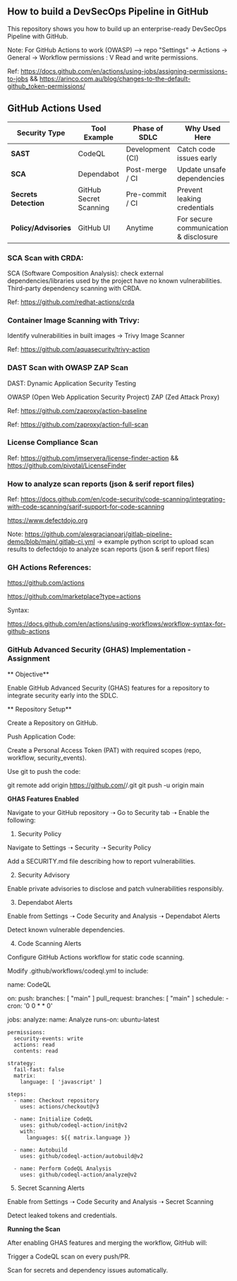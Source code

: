 ## How to build a DevSecOps Pipeline in GitHub
This repository shows you how to build up an enterprise-ready DevSecOps Pipeline with GitHub. 

Note: For GitHub Actions to work (OWASP) --> repo "Settings" -> Actions -> General -> Workflow permissions : V Read and write permissions.

Ref: https://docs.github.com/en/actions/using-jobs/assigning-permissions-to-jobs && https://arinco.com.au/blog/changes-to-the-default-github_token-permissions/

## GitHub Actions Used 

| Security Type         | Tool Example           | Phase of SDLC    | Why Used Here                         |
| --------------------- | ---------------------- | ---------------- | ------------------------------------- |
| **SAST**              | CodeQL                 | Development (CI) | Catch code issues early               |
| **SCA**               | Dependabot             | Post-merge / CI  | Update unsafe dependencies            |
| **Secrets Detection** | GitHub Secret Scanning | Pre-commit / CI  | Prevent leaking credentials           |
| **Policy/Advisories** | GitHub UI              | Anytime          | For secure communication & disclosure |


### SCA Scan with CRDA:
SCA (Software Composition Analysis): check external dependencies/libraries used by the project have no known vulnerabilities. Third-party dependency scanning with CRDA.

Ref: https://github.com/redhat-actions/crda

### Container Image Scanning with Trivy:
Identify vulnerabilities in built images -> Trivy Image Scanner

Ref: https://github.com/aquasecurity/trivy-action

### DAST Scan with OWASP ZAP Scan 
DAST: Dynamic Application Security Testing

OWASP (Open Web Application Security Project) ZAP (Zed Attack Proxy)

Ref: https://github.com/zaproxy/action-baseline

Ref: https://github.com/zaproxy/action-full-scan

### License Compliance Scan

Ref: https://github.com/jmservera/license-finder-action && https://github.com/pivotal/LicenseFinder

### How to analyze scan reports (json & serif report files)

Ref: 
https://docs.github.com/en/code-security/code-scanning/integrating-with-code-scanning/sarif-support-for-code-scanning

https://www.defectdojo.org

Note: https://github.com/alexgracianoarj/gitlab-pipeline-demo/blob/main/.gitlab-ci.yml -> example python script to upload scan results to defectdojo to analyze scan reports (json & serif report files)

### GH Actions References: 

https://github.com/actions

https://github.com/marketplace?type=actions

Syntax: 

https://docs.github.com/en/actions/using-workflows/workflow-syntax-for-github-actions

### GitHub Advanced Security (GHAS) Implementation - Assignment

** Objective**

Enable GitHub Advanced Security (GHAS) features for a repository to integrate security early into the SDLC.

** Repository Setup**

Create a Repository on GitHub.

Push Application Code:

Create a Personal Access Token (PAT) with required scopes (repo, workflow, security_events).

Use git to push the code:

git remote add origin https://github.com/<username>/<repo>.git
git push -u origin main

**GHAS Features Enabled**

Navigate to your GitHub repository ➝ Go to Security tab ➝ Enable the following:

1. Security Policy

Navigate to Settings ➝ Security ➝ Security Policy

Add a SECURITY.md file describing how to report vulnerabilities.

2. Security Advisory

Enable private advisories to disclose and patch vulnerabilities responsibly.

3. Dependabot Alerts

Enable from Settings ➝ Code Security and Analysis ➝ Dependabot Alerts

Detect known vulnerable dependencies.

4. Code Scanning Alerts

Configure GitHub Actions workflow for static code scanning.

Modify .github/workflows/codeql.yml to include:

name: CodeQL

on:
  push:
    branches: [ "main" ]
  pull_request:
    branches: [ "main" ]
  schedule:
    - cron: '0 0 * * 0'

jobs:
  analyze:
    name: Analyze
    runs-on: ubuntu-latest

    permissions:
      security-events: write
      actions: read
      contents: read

    strategy:
      fail-fast: false
      matrix:
        language: [ 'javascript' ]

    steps:
      - name: Checkout repository
        uses: actions/checkout@v3

      - name: Initialize CodeQL
        uses: github/codeql-action/init@v2
        with:
          languages: ${{ matrix.language }}

      - name: Autobuild
        uses: github/codeql-action/autobuild@v2

      - name: Perform CodeQL Analysis
        uses: github/codeql-action/analyze@v2

5. Secret Scanning Alerts

Enable from Settings ➝ Code Security and Analysis ➝ Secret Scanning

Detect leaked tokens and credentials.

**Running the Scan**

After enabling GHAS features and merging the workflow, GitHub will:

Trigger a CodeQL scan on every push/PR.

Scan for secrets and dependency issues automatically.


